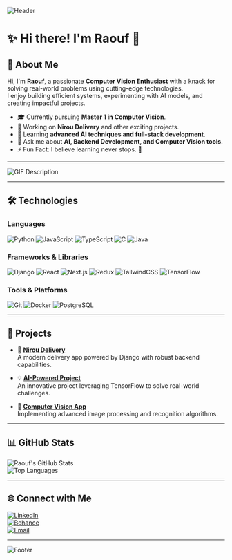<!-- Header -->
![Header](https://capsule-render.vercel.app/api?type=waving&color=gradient&height=200&text=Hi%20there!%20I'm%20Raouf&fontAlign=50&fontAlignY=40&fontSize=40)

# ✨ Hi there! I'm Raouf 👋  

## 🌟 About Me  
Hi, I'm **Raouf**, a passionate **Computer Vision Enthusiast** with a knack for solving real-world problems using cutting-edge technologies.  
I enjoy building efficient systems, experimenting with AI models, and creating impactful projects.

- 🎓 Currently pursuing **Master 1 in Computer Vision**.  
- 💼 Working on **Nirou Delivery** and other exciting projects.  
- 🌱 Learning **advanced AI techniques and full-stack development**.  
- 💬 Ask me about **AI, Backend Development, and Computer Vision tools**.  
- ⚡ Fun Fact: I believe learning never stops. 🚀  

---

![GIF Description](https://path-to-your-gif.gif)

---

## 🛠️ Technologies  

### **Languages**  
![Python](https://img.shields.io/badge/Python-%2314354C.svg?style=for-the-badge&logo=python&logoColor=white)
![JavaScript](https://img.shields.io/badge/JavaScript-%23F7DF1E.svg?style=for-the-badge&logo=javascript&logoColor=black)
![TypeScript](https://img.shields.io/badge/TypeScript-%23007ACC.svg?style=for-the-badge&logo=typescript&logoColor=white)
![C](https://img.shields.io/badge/C-%2300599C.svg?style=for-the-badge&logo=c&logoColor=white)
![Java](https://img.shields.io/badge/Java-%23ED8B00.svg?style=for-the-badge&logo=java&logoColor=white)

### **Frameworks & Libraries**  
![Django](https://img.shields.io/badge/Django-%23092E20.svg?style=for-the-badge&logo=django&logoColor=white)
![React](https://img.shields.io/badge/React-%2361DAFB.svg?style=for-the-badge&logo=react&logoColor=black)
![Next.js](https://img.shields.io/badge/Next.js-%23000000.svg?style=for-the-badge&logo=nextdotjs&logoColor=white)
![Redux](https://img.shields.io/badge/Redux-%23764ABC.svg?style=for-the-badge&logo=redux&logoColor=white)
![TailwindCSS](https://img.shields.io/badge/TailwindCSS-%2306B6D4.svg?style=for-the-badge&logo=tailwindcss&logoColor=white)
![TensorFlow](https://img.shields.io/badge/TensorFlow-%23FF6F00.svg?style=for-the-badge&logo=tensorflow&logoColor=white)

### **Tools & Platforms**  
![Git](https://img.shields.io/badge/Git-%23F05033.svg?style=for-the-badge&logo=git&logoColor=white)
![Docker](https://img.shields.io/badge/Docker-%232496ED.svg?style=for-the-badge&logo=docker&logoColor=white)
![PostgreSQL](https://img.shields.io/badge/PostgreSQL-%23336791.svg?style=for-the-badge&logo=postgresql&logoColor=white)

---

## 🚀 Projects  

- 🌟 **[Nirou Delivery](https://github.com/raouf-kri/nirou-delivery)**  
  A modern delivery app powered by Django with robust backend capabilities.

- 💡 **[AI-Powered Project](https://github.com/raouf-kri/ai-powered-project)**  
  An innovative project leveraging TensorFlow to solve real-world challenges.

- 📸 **[Computer Vision App](https://github.com/raouf-kri/computer-vision-app)**  
  Implementing advanced image processing and recognition algorithms.

---

## 📊 GitHub Stats  

![Raouf's GitHub Stats](https://github-readme-stats.vercel.app/api?username=raouf-kri&show_icons=true&theme=radical)  
![Top Languages](https://github-readme-stats.vercel.app/api/top-langs/?username=raouf-kri&layout=compact&theme=radical)

---

## 🌐 Connect with Me  

[![LinkedIn](https://img.shields.io/badge/LinkedIn-%230077B5.svg?style=for-the-badge&logo=linkedin&logoColor=white)](https://linkedin.com/in/raouf-kri)  
[![Behance](https://img.shields.io/badge/Behance-%231766E1.svg?style=for-the-badge&logo=behance&logoColor=white)](https://www.behance.net/yourusername)  
[![Email](https://img.shields.io/badge/Email-D14836.svg?style=for-the-badge&logo=gmail&logoColor=white)](mailto:raoufkh05000@gmail.com)

---

<!-- Footer -->
![Footer](https://capsule-render.vercel.app/api?section=footer&type=waving&color=gradient)
